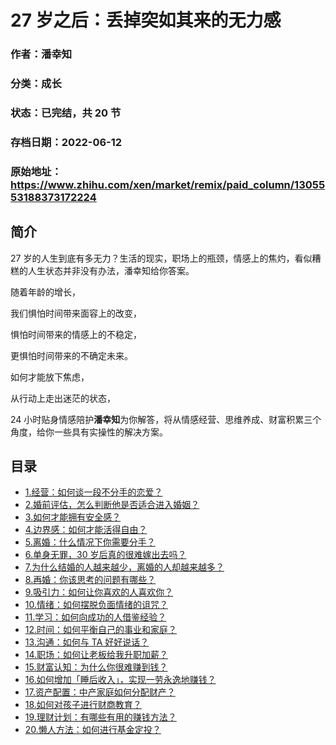 # 27 岁之后：丢掉突如其来的无力感

### 作者：潘幸知

### 分类：成长

### 状态：已完结，共 20 节

### 存档日期：2022-06-12

### 原始地址：https://www.zhihu.com/xen/market/remix/paid_column/1305553188373172224


## 简介
27 岁的人生到底有多无力？生活的现实，职场上的瓶颈，情感上的焦灼，看似糟糕的人生状态并非没有办法，潘幸知给你答案。


随着年龄的增长，


我们惧怕时间带来面容上的改变，


惧怕时间带来的情感上的不稳定，


更惧怕时间带来的不确定未来。


如何才能放下焦虑，


从行动上走出迷茫的状态，


24 小时贴身情感陪护**潘幸知**为你解答，将从情感经营、思维养成、财富积累三个角度，给你一些具有实操性的解决方案。




## 目录
- [1.经营：如何谈一段不分手的恋爱？](1.经营：如何谈一段不分手的恋爱？.md)<!-- 2020-11-04 05:58 -->
- [2.婚前评估，怎么判断他是否适合进入婚姻？](2.婚前评估，怎么判断他是否适合进入婚姻？.md)<!-- 2020-11-04 06:02 -->
- [3.如何才能拥有安全感？](3.如何才能拥有安全感？.md)<!-- 2020-11-18 10:53 -->
- [4.边界感：如何才能活得自由？](4.边界感：如何才能活得自由？.md)<!-- 2020-11-04 06:19 -->
- [5.离婚：什么情况下你需要分手？](5.离婚：什么情况下你需要分手？.md)<!-- 2020-12-07 04:11 -->
- [6.单身无罪，30 岁后真的很难嫁出去吗？](6.单身无罪，30%20岁后真的很难嫁出去吗？.md)<!-- 2020-11-04 06:24 -->
- [7.为什么结婚的人越来越少，离婚的人却越来越多？](7.为什么结婚的人越来越少，离婚的人却越来越多？.md)<!-- 2020-11-04 06:29 -->
- [8.再婚：你该思考的问题有哪些？](8.再婚：你该思考的问题有哪些？.md)<!-- 2020-12-07 04:07 -->
- [9.吸引力：如何让你喜欢的人喜欢你？](9.吸引力：如何让你喜欢的人喜欢你？.md)<!-- 2020-10-30 09:50 -->
- [10.情绪：如何摆脱负面情绪的诅咒？](10.情绪：如何摆脱负面情绪的诅咒？.md)<!-- 2020-11-04 06:34 -->
- [11.学习：如何向成功的人借鉴经验？](11.学习：如何向成功的人借鉴经验？.md)<!-- 2020-11-04 06:38 -->
- [12.时间：如何平衡自己的事业和家庭？](12.时间：如何平衡自己的事业和家庭？.md)<!-- 2020-11-04 06:40 -->
- [13.沟通：如何与 TA 好好说话？](13.沟通：如何与%20TA%20好好说话？.md)<!-- 2020-12-07 07:16 -->
- [14.职场：如何让老板给我升职加薪？](14.职场：如何让老板给我升职加薪？.md)<!-- 2020-11-04 06:45 -->
- [15.财富认知：为什么你很难赚到钱？](15.财富认知：为什么你很难赚到钱？.md)<!-- 2020-11-04 06:50 -->
- [16.如何增加「睡后收入」，实现一劳永逸地赚钱？](16.如何增加「睡后收入」，实现一劳永逸地赚钱？.md)<!-- 2020-11-04 06:53 -->
- [17.资产配置：中产家庭如何分配财产？](17.资产配置：中产家庭如何分配财产？.md)<!-- 2020-11-04 06:59 -->
- [18.如何对孩子进行财商教育？](18.如何对孩子进行财商教育？.md)<!-- 2020-11-04 07:02 -->
- [19.理财计划：有哪些有用的赚钱方法？](19.理财计划：有哪些有用的赚钱方法？.md)<!-- 2020-11-04 07:12 -->
- [20.懒人方法：如何进行基金定投？](20.懒人方法：如何进行基金定投？.md)<!-- 2020-11-04 07:14 -->